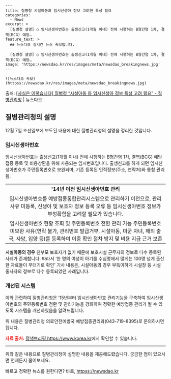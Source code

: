     ---
    title: 질병청 시설아동과 임시신생아 정보 고려한 특성 필요
    categories:
      - News
    excerpt: >
      [질병청 설명] ○ 임시신생아번호는 출생신고(1개월 이내) 전에 시행하는 B형간염 1차, 결핵(BCG) 예방…
    feature_text: >
      ## 뉴스다오 실시간 뉴스 속보입니다.
    
      [질병청 설명] ○ 임시신생아번호는 출생신고(1개월 이내) 전에 시행하는 B형간염 1차, 결핵(BCG) 예방…
    image: 'https://newsdao.kr/res/images/meta/newsdao_breakingnews.jpg'
    ---
    
    ![뉴스다오 속보](httpss://newsdao.kr/res/images/meta/newsdao_breakingnews.jpg)

<p>출처: <a href="httpss://newsdao.kr/2772" rel="dofollow">[사실은 이렇습니다] 질병청 “시설아동 등 임시신생아 정보 특성 고려 필요” - 질병관리청</a> | 뉴스다오</p>

<h2 data-ke-size="size26">질병관리청의 설명</h2>
<p data-ke-size="size16">12월 7일 조선일보에 보도된 내용에 대한 질병관리청의 설명을 정리한 것입니다. </p>

<h3><b>임시신생아번호</b></h3>
<p data-ke-size="size16">임시신생아번호는 출생신고(1개월 이내) 전에 시행하는 B형간염 1차, 결핵(BCG) 예방접종 등록 및 비용상환을 위해 사용되는 임시번호입니다. 출생신고를 하게 되면 임시신생아번호가 주민등록번호로 보완되며, 기존 등록된 인적정보(주소, 연락처)와 통합 관리됨.</p>

<table>
    <tr>
        <td style="text-align: center; height: 17px;"><b>'14년 이전 임시신생아번호 관리</b></td>
    </tr>
    <tr>
        <td style="text-align: center; height: 17px;">임시신생아번호를 예방접종통합관리시스템으로 관리하기 이전으로, 관리사유 미등록, 신생아 및 보호자 정보 등록 오류 등 임시신생아번호 정보가 부정확함을 고려할 필요가 있습니다.</td>
    </tr>
    <tr>
        <td style="text-align: center; height: 17px;">임시신생아번호 현황 조회 및 주민등록번호 전환 관리 기능 주민등록번호 미보완 사유(연락 불가, 관리번호 발급거부, 시설아동, 미군 자녀, 해외 출국, 사망, 입양 등)를 등록하여 이중 확인 절차 방지 및 비용 지급 근거 보존</td>
    </tr>
</table>

<p data-ke-size="size16"><b>시설아동의 경우</b> 친부모 보호자가 없기 때문에 보호시설 근무자의 정보로 다수 등록된 사례가 존재합니다. 따라서 ‘한 명의 여성이 아기를 수십명에서 많게는 100명 넘게 출산한 자료들이 무더기로 확인’ 기사 내용은, 시설아동의 경우 부득이하게 시설장 등 시설 종사자의 정보로 다수 등록되었던 사례입니다.</p>

<h3><b>개선된 시스템</b></h3>
<p data-ke-size="size16">이와 관련하여 질병관리청은 ’15년부터 임시신생아번호 관리기능을 구축하여 임시신생아번호의 주민등록번호 전환 및 관리기능을 강화하여 정확한 예방접종 관리가 될 수 있도록 시스템을 개선하였음을 알려드립니다. </p>

<p data-ke-size="size16">위 내용은 질병관리청 의료안전예방국 예방접종관리과(043-719-8395)로 문의하시면 됩니다.</p>

<p data-ke-size="size16"><b><span style="color: #ee2323;">자료 출처:</span></b> <a href="httpss://newsdao.kr/2772">정책브리핑 https://www.korea.kr</a>에서 확인할 수 있습니다.</p>
<hr>

<p data-ke-size="size16">위와 같은 내용으로 질병관리청이 설명한 내용을 제공해드렸습니다. 궁금한 점이 있으시면 언제든지 물어보세요.</p> 

빠르고 정확한 뉴스를 원한다면? 바로, <a href="httpss://newsdao.kr" rel="dofollow">httpss://newsdao.kr</a>


    